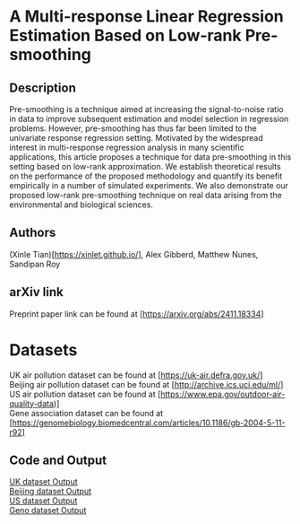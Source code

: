 # A Multi-response Linear Regression Estimation Based on Low-rank Pre-smoothing

## Description

Pre-smoothing is a technique aimed at increasing the signal-to-noise ratio in data to improve subsequent estimation and model selection in regression problems. However, pre-smoothing has thus far been limited to the univariate response regression setting. Motivated by the widespread interest in multi-response regression analysis in many scientific applications, this article proposes a technique for data pre-smoothing in this setting based on low-rank approximation. We establish theoretical results on the performance of the proposed methodology and quantify its benefit empirically in a number of simulated experiments. We also demonstrate our proposed low-rank pre-smoothing technique on real data arising from the environmental and biological sciences. 

## Authors

(Xinle Tian)[https://xinlet.github.io/], Alex Gibberd, Matthew Nunes, Sandipan Roy

## arXiv link
Preprint paper link can be found at [https://arxiv.org/abs/2411.18334]<br />

# Datasets
UK air pollution dataset can be found at [https://uk-air.defra.gov.uk/]<br />
Beijing air pollution dataset can be found at [http://archive.ics.uci.edu/ml/]<br />
US air pollution dataset can be found at [https://www.epa.gov/outdoor-air-quality-data)]<br />
Gene association dataset can be found at [https://genomebiology.biomedcentral.com/articles/10.1186/gb-2004-5-11-r92]<br />

## Code and Output
[UK dataset Output](R/US-output.md)<br />
[Beijing dataset Output](R/Beijing-output.md)<br />
[US dataset Output](R/US-output.md)<br />
[Geno dataset Output](R/Geno-output.md)<br />
